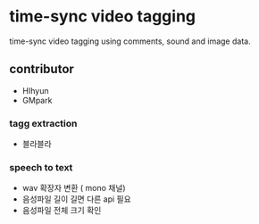 # time-sync video tagging

time-sync video tagging using comments, sound and image data.


## contributor 

- HIhyun
- GMpark

### tagg extraction

- 블라블라

### speech to text

- wav 확장자 변환 ( mono 채널)
- 음성파일 길이 길면 다른 api 필요
- 음성파일 전체 크기 확인